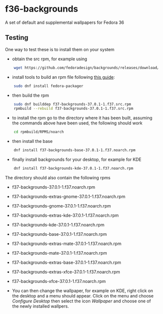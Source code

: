 # f36-backgrounds
A set of default and supplemental wallpapers for Fedora 36

## Testing

One way to test these is to install them on your system
* obtain the src rpm, for example using
```bash
    wget https://github.com/fedoradesign/backgrounds/releases/download/v37.0.1/f37-backgrounds-37.0.1-1.f37.src.rpm
```
* install tools to build an rpm file following [this guide](https://fedoramagazine.org/how-rpm-packages-are-made-the-source-rpm/):
```bash
    sudo dnf install fedora-packager
```    
* then build the rpm
```bash
    sudo dnf builddep f37-backgrounds-37.0.1-1.f37.src.rpm
    rpmbuild --rebuild f37-backgrounds-37.0.1-1.f37.src.rpm
```
* to install the rpm go to the directory where it has been built, assuming the commands above have been used, the following should work
```bash
    cd rpmbuild/RPMS/noarch
```
* then install the base
```bash    
    dnf install f37-backgrounds-base-37.0.1-1.f37.noarch.rpm
```
* finally install backgrounds for your desktop, for example for KDE 
```bash
    dnf install f37-backgrounds-kde-37.0.1-1.f37.noarch.rpm
```

The directory should also contain the following rpms

   * f37-backgrounds-37.0.1-1.f37.noarch.rpm              
   * f37-backgrounds-extras-gnome-37.0.1-1.f37.noarch.rpm  
   * f37-backgrounds-gnome-37.0.1-1.f37.noarch.rpm
   * f37-backgrounds-extras-kde-37.0.1-1.f37.noarch.rpm    
   * f37-backgrounds-kde-37.0.1-1.f37.noarch.rpm
   * f37-backgrounds-base-37.0.1-1.f37.noarch.rpm         
   * f37-backgrounds-extras-mate-37.0.1-1.f37.noarch.rpm   
   * f37-backgrounds-mate-37.0.1-1.f37.noarch.rpm
   * f37-backgrounds-extras-base-37.0.1-1.f37.noarch.rpm  
   * f37-backgrounds-extras-xfce-37.0.1-1.f37.noarch.rpm   
   * f37-backgrounds-xfce-37.0.1-1.f37.noarch.rpm

* You can then change the wallpaper, for example on KDE, right click on the desktop and a menu should appear. Click on the menu and choose *Configure Desktop* then select the icon *Wallpaper* and choose one of the newly installed wallpers.
   
